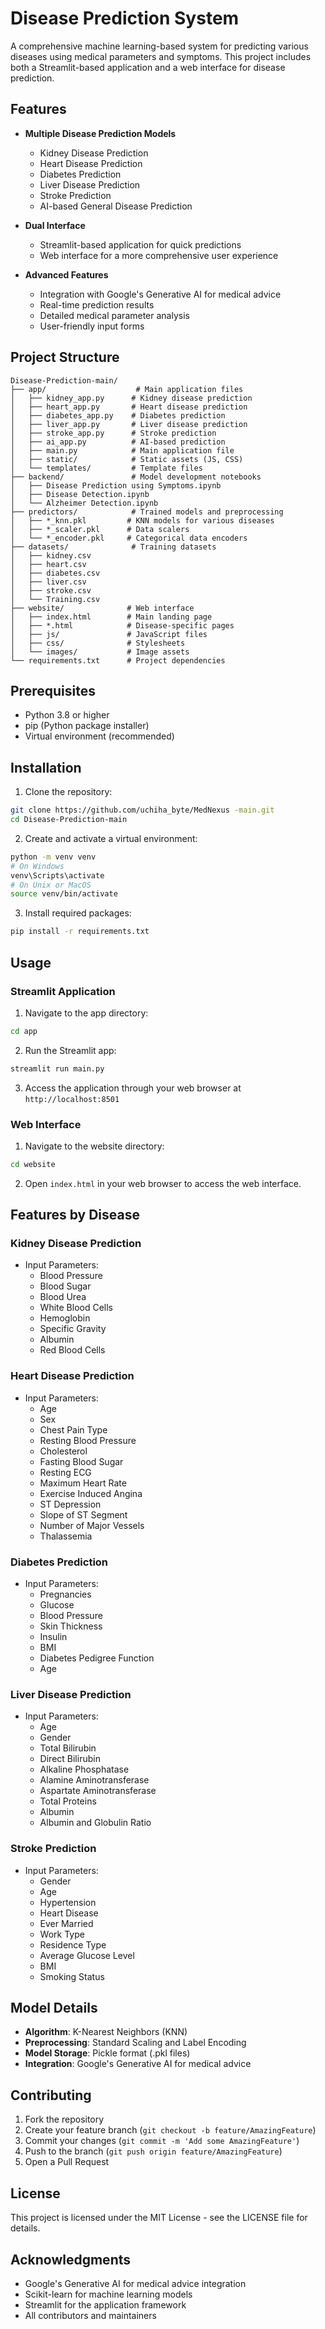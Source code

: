 # Disease Prediction System

A comprehensive machine learning-based system for predicting various diseases using medical parameters and symptoms. This project includes both a Streamlit-based application and a web interface for disease prediction.

## Features

- **Multiple Disease Prediction Models**
  - Kidney Disease Prediction
  - Heart Disease Prediction
  - Diabetes Prediction
  - Liver Disease Prediction
  - Stroke Prediction
  - AI-based General Disease Prediction

- **Dual Interface**
  - Streamlit-based application for quick predictions
  - Web interface for a more comprehensive user experience

- **Advanced Features**
  - Integration with Google's Generative AI for medical advice
  - Real-time prediction results
  - Detailed medical parameter analysis
  - User-friendly input forms

## Project Structure

```
Disease-Prediction-main/
├── app/                    # Main application files
│   ├── kidney_app.py      # Kidney disease prediction
│   ├── heart_app.py       # Heart disease prediction
│   ├── diabetes_app.py    # Diabetes prediction
│   ├── liver_app.py       # Liver disease prediction
│   ├── stroke_app.py      # Stroke prediction
│   ├── ai_app.py          # AI-based prediction
│   ├── main.py            # Main application file
│   ├── static/            # Static assets (JS, CSS)
│   └── templates/         # Template files
├── backend/               # Model development notebooks
│   ├── Disease Prediction using Symptoms.ipynb
│   ├── Disease Detection.ipynb
│   └── Alzheimer Detection.ipynb
├── predictors/            # Trained models and preprocessing
│   ├── *_knn.pkl         # KNN models for various diseases
│   ├── *_scaler.pkl      # Data scalers
│   └── *_encoder.pkl     # Categorical data encoders
├── datasets/              # Training datasets
│   ├── kidney.csv
│   ├── heart.csv
│   ├── diabetes.csv
│   ├── liver.csv
│   ├── stroke.csv
│   └── Training.csv
├── website/              # Web interface
│   ├── index.html        # Main landing page
│   ├── *.html            # Disease-specific pages
│   ├── js/               # JavaScript files
│   ├── css/              # Stylesheets
│   └── images/           # Image assets
└── requirements.txt      # Project dependencies
```

## Prerequisites

- Python 3.8 or higher
- pip (Python package installer)
- Virtual environment (recommended)

## Installation

1. Clone the repository:
```bash
git clone https://github.com/uchiha_byte/MedNexus -main.git
cd Disease-Prediction-main
```

2. Create and activate a virtual environment:
```bash
python -m venv venv
# On Windows
venv\Scripts\activate
# On Unix or MacOS
source venv/bin/activate
```

3. Install required packages:
```bash
pip install -r requirements.txt
```

## Usage

### Streamlit Application

1. Navigate to the app directory:
```bash
cd app
```

2. Run the Streamlit app:
```bash
streamlit run main.py
```

3. Access the application through your web browser at `http://localhost:8501`

### Web Interface

1. Navigate to the website directory:
```bash
cd website
```

2. Open `index.html` in your web browser to access the web interface.

## Features by Disease

### Kidney Disease Prediction
- Input Parameters:
  - Blood Pressure
  - Blood Sugar
  - Blood Urea
  - White Blood Cells
  - Hemoglobin
  - Specific Gravity
  - Albumin
  - Red Blood Cells

### Heart Disease Prediction
- Input Parameters:
  - Age
  - Sex
  - Chest Pain Type
  - Resting Blood Pressure
  - Cholesterol
  - Fasting Blood Sugar
  - Resting ECG
  - Maximum Heart Rate
  - Exercise Induced Angina
  - ST Depression
  - Slope of ST Segment
  - Number of Major Vessels
  - Thalassemia

### Diabetes Prediction
- Input Parameters:
  - Pregnancies
  - Glucose
  - Blood Pressure
  - Skin Thickness
  - Insulin
  - BMI
  - Diabetes Pedigree Function
  - Age

### Liver Disease Prediction
- Input Parameters:
  - Age
  - Gender
  - Total Bilirubin
  - Direct Bilirubin
  - Alkaline Phosphatase
  - Alamine Aminotransferase
  - Aspartate Aminotransferase
  - Total Proteins
  - Albumin
  - Albumin and Globulin Ratio

### Stroke Prediction
- Input Parameters:
  - Gender
  - Age
  - Hypertension
  - Heart Disease
  - Ever Married
  - Work Type
  - Residence Type
  - Average Glucose Level
  - BMI
  - Smoking Status

## Model Details

- **Algorithm**: K-Nearest Neighbors (KNN)
- **Preprocessing**: Standard Scaling and Label Encoding
- **Model Storage**: Pickle format (.pkl files)
- **Integration**: Google's Generative AI for medical advice

## Contributing

1. Fork the repository
2. Create your feature branch (`git checkout -b feature/AmazingFeature`)
3. Commit your changes (`git commit -m 'Add some AmazingFeature'`)
4. Push to the branch (`git push origin feature/AmazingFeature`)
5. Open a Pull Request

## License

This project is licensed under the MIT License - see the LICENSE file for details.

## Acknowledgments

- Google's Generative AI for medical advice integration
- Scikit-learn for machine learning models
- Streamlit for the application framework
- All contributors and maintainers


